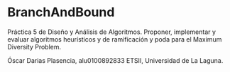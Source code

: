 # BranchAndBound

Práctica 5 de Diseño y Análisis de Algoritmos.
Proponer, implementar y evaluar algoritmos heurísticos y de ramificación y poda para el Maximum Diversity Problem.

Óscar Darias Plasencia, alu0100892833
ETSII, Universidad de La Laguna.
